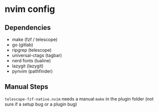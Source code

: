 # nvim config

## Dependencies

- make (fzf / telescope)
- go (gitlab)
- ripgrep (telescope)
- universal-ctags (tagbar)
- nerd fonts (lualine)
- lazygit (lazygit)
- pynvim (pathfinder)

## Manual Steps

`telescope-fzf-native.nvim` needs a manual `make` in the plugin folder (not sure if a setup bug or a plugin bug)
